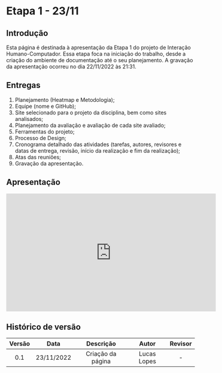 # Etapa 1 - 23/11

## Introdução
Esta página é destinada à apresentação da Etapa 1 do projeto de Interação Humano-Computador. Essa etapa foca na iniciação do trabalho, desde a criação do ambiente de documentação até o seu planejamento. A gravação da apresentação ocorreu no dia 22/11/2022 às 21:31.

## Entregas
<ol>
    <li>Planejamento (Heatmap e Metodologia);</li>
    <li>Equipe (nome e GitHub);</li>
    <li>Site selecionado para o projeto da disciplina, bem como sites analisados;</li>
    <li>Planejamento da avaliação e avaliação de cada site avaliado;</li>
    <li>Ferramentas do projeto;</li>
    <li>Processo de Design;</li>
    <li>Cronograma detalhado das atividades (tarefas, autores, revisores e datas de entrega, revisão, início da realização e fim da realização);</li>
    <li>Atas das reuniões;</li>
    <li>Gravação da apresentação.</li>
</ol>

## Apresentação
<iframe width="560" height="315" src="https://www.youtube.com/embed/aJOclS8XzVo?start=3" title="YouTube video player" frameborder="0" allow="accelerometer; autoplay; clipboard-write; encrypted-media; gyroscope; picture-in-picture" allowfullscreen></iframe>

## Histórico de versão
| Versão | Data | Descrição | Autor | Revisor |
| :----: | :--: | :-------: | :---: | :-----: |
| 0.1 | 23/11/2022 | Criação da página | Lucas Lopes | - |
